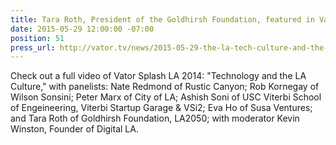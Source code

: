```yaml
---
title: Tara Roth, President of the Goldhirsh Foundation, featured in Vator TV
date: 2015-05-29 12:00:00 -07:00
position: 51
press_url: http://vator.tv/news/2015-05-29-the-la-tech-culture-and-the-talent-pool-challenge
---
```


Check out a full video of Vator Splash LA 2014: "Technology and the LA Culture," with panelists: Nate Redmond of Rustic Canyon; Rob Kornegay of Wilson Sonsini; Peter Marx of City of LA; Ashish Soni of USC Viterbi School of Engeineering, Viterbi Startup Garage & VSi2; Eva Ho of Susa Ventures; and Tara Roth of Goldhirsh Foundation, LA2050; with moderator Kevin Winston, Founder of Digital LA.
